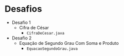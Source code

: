 # Desafios

- Desafio 1
    - Cifra de César
        - ``CifraDeCesar.java``
- Desafio 2
    - Equação de Segundo Grau Com Soma e Produto
        - ``EquacaoSegundoGrau.java``